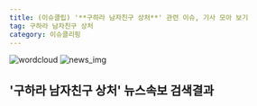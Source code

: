 ```yaml
---
title: (이슈클립) '**구하라 남자친구 상처**' 관련 이슈, 기사 모아 보기
tag: 구하라 남자친구 상처
category: 이슈클리핑
---
```

![wordcloud](https://s3.ap-northeast-2.amazonaws.com/lyrics101-wordcloud/2018-09-17-1537126158.png)
![news_img](https://user-images.githubusercontent.com/42597476/44507050-1206f400-a6e4-11e8-8d98-7ffbfebb353f.png)
## **'**구하라 남자친구 상처**'** 뉴스속보 검색결과

